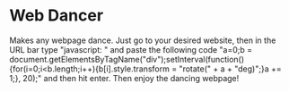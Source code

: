 # Web Dancer
Makes any webpage dance. Just go to your desired website, then in the URL bar type "javascript: " and paste the following code "a=0;b = document.getElementsByTagName("div");setInterval(function(){for(i=0;i<b.length;i++){b[i].style.transform = "rotate(" + a + "deg)";}a += 1;}, 20);" and then hit enter. Then enjoy the dancing webpage!
